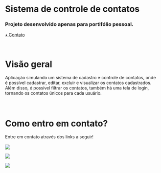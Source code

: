 <div>
<h1>Sistema de controle de contatos</h1>
</div>

<h3>
  Projeto desenvolvido apenas para portifólio pessoal.
</h3>
 <a href="#contato">• Contato</a>
</p>
<br>

<div id="visao">
<h1>Visão geral</h1>
Aplicação simulando um sistema de cadastro e controle de contatos, onde é possível cadastrar, editar, excluir e visualizar os contatos cadastrados. Além disso, é possível filtrar os contatos, também há uma tela de login, tornando os contatos únicos para cada usuário.
<br>
<br>

<br>



<div id="contato">
<h1>Como entro em contato?</h1>

Entre em contato através dos links a seguir!
<br>
<br>
<a href="https://www.linkedin.com/in/nathan-camargo-2aaa84212/" target="_blank"><img src="https://img.shields.io/badge/-LinkedIn-%230077B5?style=for-the-badge&logo=linkedin&logoColor=white" target="_blank"></a>

<a href = "mailto:nathancamargoo11@gmail.com"><img src="https://img.shields.io/badge/Microsoft_Outlook-0078D4?style=for-the-badge&logo=microsoft-outlook&logoColor=white" target="_blank"></a>

<a href="https://api.whatsapp.com/send?phone=+5511988354587" target="_blank"><img src="https://img.shields.io/badge/WhatsApp-25D366?style=for-the-badge&logo=whatsapp&logoColor=white" target="_blank"></a>
</div>
<br>
<br>
<br>
